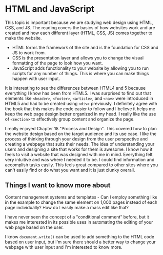 # **HTML and JavaScript**

This  topic is important because we are studying web design using HTML, CSS, and JS. The reading covers the basics of how websites work and are created and how each different layer (HTML, CSS, JS) comes together to make the website.

- HTML forms the framework of the site and is the foundation for CSS and JS to work from.
- CSS is the presentation layer and allows you to change the visual formatting of the page to look how you want.
- JavaScript adds functionality to your website by allowing you to run scripts for any number of things. This is where you can make things happen with user input.

It is interesting to see the differences between HTML4 and 5 because everything I know has been from HTML5. I was surprised to find out that elements like `<header>`, `<footer>`, `<article>`, and `<nav>` were introduced in HTML5 and had to be created using `<div>` previously. I definitely agree with the book that this makes the code easier to follow and I believe it helps me keep the web page design better organized in my head. I really like the use of `<section>` to effectively group content and organize the page.

I really enjoyed Chapter 18 "Process and Design". This covered how to plan the website design based on the target audience and its use case. I like the process of thinking through your design from the user perspective and creating a webpage that suits their needs. The idea of understanding your users and designing a site that works for them is awesome. I know how it feels to visit a website that was designed with me in mind. Everything felt very intuitive and was where I needed it to be. I could find information and accomplish tasks easily. This feels great compared to other sites where you can't easily find or do what you want and it is just clunky overall.

## **Things I want to know more about**

Content management systems and templates - Can I employ something like in the example to change the same element on 1,000 pages instead of each page individually? How do I easily make a mass edit like that?

I have never seen the concept of a "conditional comment" before, but it makes me interested in its possible uses in automating the editing of your web page based on the user.

I know `document.write()` can be used to add something to the HTML code based on user input, but I'm sure there should a better way to change your webpage with user input and I'm interested to know more.
